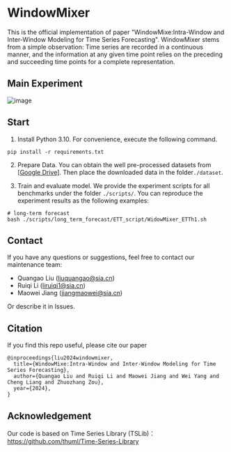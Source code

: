 # WindowMixer 

This is the official implementation of paper "WindowMixe:Intra-Window and Inter-Window Modeling for Time Series Forecasting". WindowMixer stems from a simple observation: Time series are recorded in a continuous manner, and the information at any given time point relies on the preceding and succeeding time points for a complete representation.

## Main Experiment
![image](https://github.com/user-attachments/assets/abf3ea74-b451-45cc-9d8c-c76fa4b56cda)

## Start
1. Install Python 3.10. For convenience, execute the following command.

```
pip install -r requirements.txt
```

2. Prepare Data. You can obtain the well pre-processed datasets from [[Google Drive]](https://drive.google.com/drive/folders/13Cg1KYOlzM5C7K8gK8NfC-F3EYxkM3D2?usp=sharing). Then place the downloaded data in the folder`./dataset`.

3. Train and evaluate model. We provide the experiment scripts for all benchmarks under the folder `./scripts/`. You can reproduce the experiment results as the following examples:

```
# long-term forecast
bash ./scripts/long_term_forecast/ETT_script/WidowMixer_ETTh1.sh
```

## Contact
If you have any questions or suggestions, feel free to contact our maintenance team:
- Quangao Liu (liuquangao@sia.cn)
- Ruiqi Li (liruiqi1@sia.cn)
- Maowei Jiang (jiangmaowei@sia.cn)

Or describe it in Issues.


## Citation

If you find this repo useful, please cite our paper
```
@inproceedings{liu2024windowmixer,
  title={WindowMixe:Intra-Window and Inter-Window Modeling for Time Series Forecasting},
  author={Quangao Liu and Ruiqi Li and Maowei Jiang and Wei Yang and Cheng Liang and Zhuozhang Zou},
  year={2024},
}
```
## Acknowledgement

Our code is based on Time Series Library (TSLib)：https://github.com/thuml/Time-Series-Library

